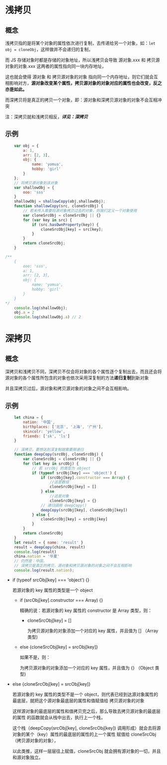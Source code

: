 # 浅拷贝

## 概念

浅拷贝指的是将某个对象的属性依次进行复制，去传递给另一个对象，如：`let obj = cloneObj`，这样做并不会递归的复制，

而 JS 存储对象时都是存储的对象地址，所以浅拷贝会导致 源对象.xxx 和 拷贝源对象的对象.xxx  这两者的属性指向同一块内存地址，

这也就会使得 源对象 和 拷贝源对象的对象 指向同一个内存地址，则它们就会互相影响对方，**源对象改变某个属性，拷贝源对象的对象对应的属性也会改变，反之亦是如此。**

而深拷贝将是真正的拷贝一个对象，即：源对象和深拷贝源对象的对象不会互相冲突

注：深拷贝就和浅拷贝相反，***详见：深拷贝***

## 示例

```js
    var obj = {
        a: 1,
        arr: [2, 3],
        obj: {
            name: 'yomua',
            hobby: 'girl'
        }
    };
    // 将拷贝源对象到该对象
    var shallowObj = {
        ooo: 'sss'
    }
    shallowObj = shallowCopy(obj,shallowObj);
    function shallowCopy(src, cloneSrcObj) {
        // 若未传入需要将源对象拷贝过去的对象，则我们定义一个对象使用
        var cloneSrcObj = cloneSrcObj || {}
        for (var key in src) {
            if (src.hasOwnProperty(key)) {
                cloneSrcObj[key] = src[key];
            }
        }
        return cloneSrcObj;
    }

/**
    {
        ooo: 'sss',
        a: 1,
        arr: [2, 3],
        obj: {
            name: 'yomua',
            hobby: 'girl'
        }
    }
*/
    console.log(shallowObj);
    obj.a = 2
    console.log(shallowObj.a) // 2
```

# 深拷贝

## 概念

深拷贝和浅拷贝不同，深拷贝不仅会将对象的各个属性逐个复制出去，而且还会将源对象的各个属性所包含的对象也依次采用深复制的方法**递归复制**到新对象

并且深拷贝过后，源对象和拷贝源对象的对象之间不会互相影响。

## 示例

```js
    let china = {
        nation: '中国',
        birthplaces: ['北京', '上海', '广州'],
        skincolr: 'yellow',
        friends: ['sk', 'ls']
    }

    // 深拷贝，要想达到深复制就需要用递归
    function deepCopy(srcObj, cloneSrcObj) {
        var cloneSrcObj = cloneSrcObj || {}
        for (let key in srcObj) {
            // 若 srcObj 的类型为 object
            if (typeof srcObj[key] === 'object') {
                if (srcObj[key].constructor === Array) {
                    //这是数组
                    cloneSrcObj[key] = []
                } else 
                    //这是对象
                    cloneSrcObj[key] = {}
                // 递归调用 deepCopy()
                deepCopy(srcObj[key], cloneSrcObj[key])
            } else {
                cloneSrcObj[key] = srcObj[key]
            }
        }
        return cloneSrcObj
    }
    let result = { name: 'result' }
    result = deepCopy(china, result)
    console.log(result)
    china.nation = '华夏'
    // 仍然是：中国。
    // 深拷贝是真正的拷贝，源对象和拷贝源对象的对象之间不会互相影响
    console.log(result.nation); 
```

- if (typeof srcObj[key] === 'object') {}
  
  若源对象的 key 属性的类型是一个 object
  
  - if (srcObj[key].constructor === Array) {}
    
    精确的说：若源对象的 key 属性的 constructor  是 Array 类型，则：
    
    - cloneSrcObj[key] = []
      
      为拷贝源对象的对象添加一个对应的 key 属性，并且值为 [] （Array 类型)
  
  - else {cloneSrcObj[key] = srcObj[key]}
    
    如果不是，则：
    
    为拷贝源对象的对象添加一个对应的 key 属性，并且值为 {} （Object 类型)

- else {cloneSrcObj[key] = srcObj[key]}
  
  若源对象的 key 属性的类型不是一个 object，则代表已经到达源对象属性的最底层，就把这个源对象最底层的属性和值赋值给 拷贝源对象的对象
  
  这样源对象的最底层的属性和值拷贝完之后，那么导致去拷贝源对象的最底层的属性 的函数就会从栈中出去，执行上一个栈，
  
  这个栈（deepCopy(srcObj[key], cloneSrcObj[key]) 调用形成）就会去将源对象的某个（key）属性的最底层的属性的上一个属性 赋值给 cloneSrcObj （拷贝源对象的对象），
  
  以此类推，这样一层层往上赋值，cloneSrcObj 就会拥有源对象的一切，并且和源对象独立。